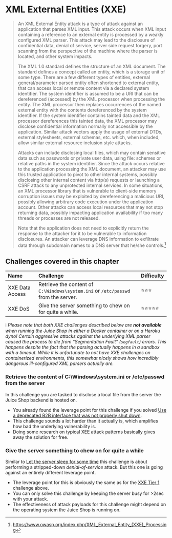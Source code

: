 # XML External Entities (XXE)

> An XML External Entity attack is a type of attack against an
> application that parses XML input. This attack occurs when XML input
> containing a reference to an external entity is processed by a weakly
> configured XML parser. This attack may lead to the disclosure of
> confidential data, denial of service, server side request forgery,
> port scanning from the perspective of the machine where the parser is
> located, and other system impacts.
>
> The XML 1.0 standard defines the structure of an XML document. The
> standard defines a concept called an entity, which is a storage unit
> of some type. There are a few different types of entities, external
> general/parameter parsed entity often shortened to external entity,
> that can access local or remote content via a declared system
> identifier. The system identifier is assumed to be a URI that can be
> dereferenced (accessed) by the XML processor when processing the
> entity. The XML processor then replaces occurrences of the named
> external entity with the contents dereferenced by the system
> identifier. If the system identifier contains tainted data and the XML
> processor dereferences this tainted data, the XML processor may
> disclose confidential information normally not accessible by the
> application. Similar attack vectors apply the usage of external DTDs,
> external stylesheets, external schemas, etc. which, when included,
> allow similar external resource inclusion style attacks.
>
> Attacks can include disclosing local files, which may contain
> sensitive data such as passwords or private user data, using file:
> schemes or relative paths in the system identifier. Since the attack
> occurs relative to the application processing the XML document, an
> attacker may use this trusted application to pivot to other internal
> systems, possibly disclosing other internal content via http(s)
> requests or launching a CSRF attack to any unprotected internal
> services. In some situations, an XML processor library that is
> vulnerable to client-side memory corruption issues may be exploited by
> dereferencing a malicious URI, possibly allowing arbitrary code
> execution under the application account. Other attacks can access
> local resources that may not stop returning data, possibly impacting
> application availability if too many threads or processes are not
> released.
>
> Note that the application does not need to explicitly return the
> response to the attacker for it to be vulnerable to information
> disclosures. An attacker can leverage DNS information to exfiltrate
> data through subdomain names to a DNS server that he/she controls.[^1]

## Challenges covered in this chapter

| Name            | Challenge                                                                         | Difficulty                     |
|:----------------|:----------------------------------------------------------------------------------|:-------------------------------|
| XXE Data Access | Retrieve the content of `C:\Windows\system.ini` or `/etc/passwd` from the server. | :star::star::star:             |
| XXE DoS         | Give the server something to chew on for quite a while.                           | :star::star::star::star::star: |

:information_source: _Please note that both XXE challenges described
below are **not available** when running the Juice Shop in either a
Docker container or on a Heroku dyno! Certain aggressive attacks against
the underlying XML parser caused the process to die from "Segmentation
Fault" (`segfault`) errors. This happens despite the fact that the
parsing actually happens in a sandbox with a timeout. While it is
unfortunate to not have XXE challenges on containerized environments,
this somewhat nicely shows how incredibly dangerous ill-configured XML
parsers actually are._

### Retrieve the content of C:\Windows\system.ini or /etc/passwd from the server

In this challenge you are tasked to disclose a local file from the
server the Juice Shop backend is hosted on.

* You already found the leverage point for this challenge if you solved
  [Use a deprecated B2B interface that was not properly shut down](security-misconfiguration.md#use-a-deprecated-b2b-interface-that-was-not-properly-shut-down).
* This challenge sounds a lot harder than it actually is, which
  amplifies how bad the underlying vulnerability is.
* Doing some research on typical XEE attack patterns basically gives
  away the solution for free.

### Give the server something to chew on for quite a while

Similar to
[Let the server sleep for some time](injection.md#let-the-server-sleep-for-some-time)
this challenge is about performing a stripped-down _denial-of-service_
attack. But this one is going against an entirely different leverage
point.

* The leverage point for this is obviously the same as for the
  [XXE Tier 1](#retrieve-the-content-of-cwindowssystemini-or-etcpasswd-from-the-server)
  challenge above.
* You can only solve this challenge by keeping the server busy for >2sec
  with your attack.
* The effectiveness of attack payloads for this challenge might depend
  on the operating system the Juice Shop is running on.

[^1]: https://www.owasp.org/index.php/XML_External_Entity_(XXE)_Processing

